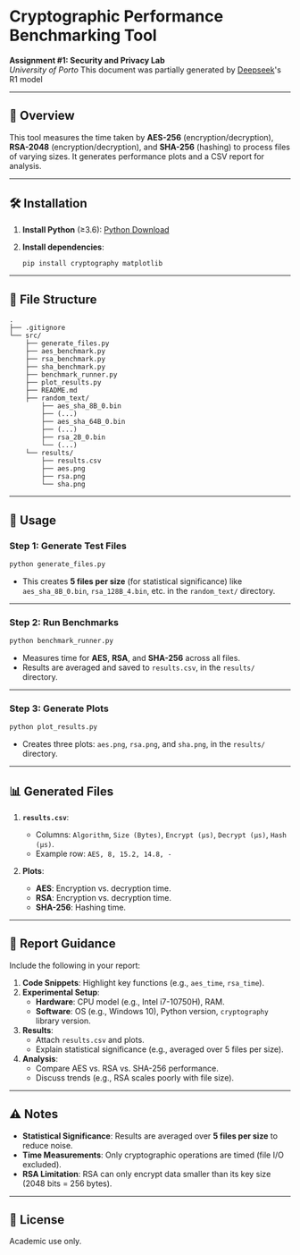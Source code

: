 # Cryptographic Performance Benchmarking Tool

**Assignment #1: Security and Privacy Lab**  
_University of Porto_
This document was partially generated by [Deepseek](https://chat.deepseek.com/)'s R1 model

---

## 📖 Overview

This tool measures the time taken by **AES-256** (encryption/decryption), **RSA-2048** (encryption/decryption), and **SHA-256** (hashing) to process files of varying sizes. It generates performance plots and a CSV report for analysis.

---

## 🛠️ Installation

1. **Install Python** (≥3.6): [Python Download](https://www.python.org/downloads/)
2. **Install dependencies**:

   ```bash
   pip install cryptography matplotlib
   ```

---

## 📂 File Structure

```plaintext
.
├── .gitignore
└── src/
    ├── generate_files.py
    ├── aes_benchmark.py
    ├── rsa_benchmark.py
    ├── sha_benchmark.py
    ├── benchmark_runner.py
    ├── plot_results.py
    ├── README.md
    ├── random_text/
        ├── aes_sha_8B_0.bin
        ├── (...)
        ├── aes_sha_64B_0.bin
        ├── (...)
        ├── rsa_2B_0.bin
        └── (...)
    └── results/
        ├── results.csv
        ├── aes.png
        ├── rsa.png
        └── sha.png
```

---

## 🚀 Usage

### Step 1: Generate Test Files

```bash
python generate_files.py
```

- This creates **5 files per size** (for statistical significance) like `aes_sha_8B_0.bin`, `rsa_128B_4.bin`, etc. in the `random_text/` directory.

---

### Step 2: Run Benchmarks

```bash
python benchmark_runner.py
```

- Measures time for **AES**, **RSA**, and **SHA-256** across all files.
- Results are averaged and saved to `results.csv`, in the `results/` directory.

---

### Step 3: Generate Plots

```bash
python plot_results.py
```

- Creates three plots: `aes.png`, `rsa.png`, and `sha.png`, in the `results/` directory.

---

## 📊 Generated Files

1. **`results.csv`**:

   - Columns: `Algorithm`, `Size (Bytes)`, `Encrypt (µs)`, `Decrypt (µs)`, `Hash (µs)`.
   - Example row: `AES, 8, 15.2, 14.8, -`

2. **Plots**:
   - **AES**: Encryption vs. decryption time.
   - **RSA**: Encryption vs. decryption time.
   - **SHA-256**: Hashing time.

---

## 📝 Report Guidance

Include the following in your report:

1. **Code Snippets**: Highlight key functions (e.g., `aes_time`, `rsa_time`).
2. **Experimental Setup**:
   - **Hardware**: CPU model (e.g., Intel i7-10750H), RAM.
   - **Software**: OS (e.g., Windows 10), Python version, `cryptography` library version.
3. **Results**:
   - Attach `results.csv` and plots.
   - Explain statistical significance (e.g., averaged over 5 files per size).
4. **Analysis**:
   - Compare AES vs. RSA vs. SHA-256 performance.
   - Discuss trends (e.g., RSA scales poorly with file size).

---

## ⚠️ Notes

- **Statistical Significance**: Results are averaged over **5 files per size** to reduce noise.
- **Time Measurements**: Only cryptographic operations are timed (file I/O excluded).
- **RSA Limitation**: RSA can only encrypt data smaller than its key size (2048 bits = 256 bytes).

---

## 📜 License

Academic use only.
